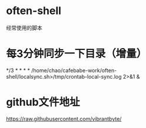# often-shell
经常使用的脚本
# 每3分钟同步一下目录（增量）
*/3 * * * * /home/chao/cafebabe-work/often-shell/localsync.sh>/tmp/crontab-local-sync.log 2>&1 &

# github文件地址
https://raw.githubusercontent.com/vibrantbyte/